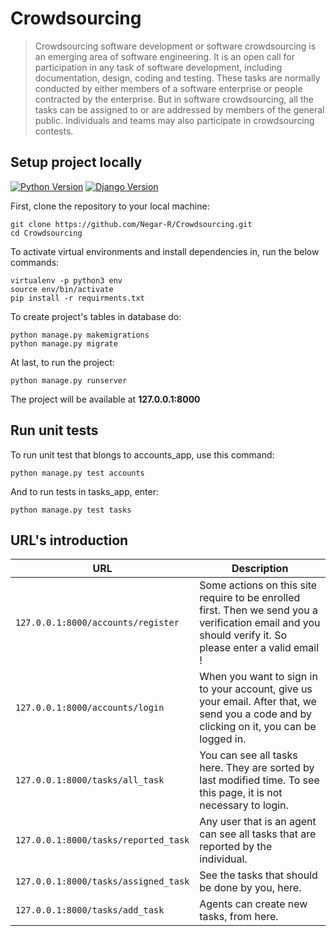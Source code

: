 # Crowdsourcing

> Crowdsourcing software development or software crowdsourcing is an emerging area of software engineering. It is an open call for participation in any task of software development, including documentation, design, coding and testing. These tasks are normally conducted by either members of a software enterprise or people contracted by the enterprise. But in software crowdsourcing, all the tasks can be assigned to or are addressed by members of the general public. Individuals and teams may also participate in crowdsourcing contests.

## Setup project locally

[![Python Version](https://img.shields.io/badge/python-3.7-brightgreen.svg)](https://python.org)
[![Django Version](https://img.shields.io/badge/django-2.2-brightgreen.svg)](https://djangoproject.com)

First, clone the repository to your local machine:

```
git clone https://github.com/Negar-R/Crowdsourcing.git
cd Crowdsourcing
```

To activate virtual environments and install dependencies in, run the below commands:

```
virtualenv -p python3 env
source env/bin/activate
pip install -r requirments.txt
```

To create project's tables in database do:

```
python manage.py makemigrations
python manage.py migrate
```

At last, to run the project:

```
python manage.py runserver
```
The project will be available at **127.0.0.1:8000**

## Run unit tests

To run unit test that blongs to accounts_app, use this command:

```
python manage.py test accounts
```

And to run tests in tasks_app, enter:

```
python manage.py test tasks
```

## URL's introduction

URL | Description
--- | ---
``127.0.0.1:8000/accounts/register`` | Some actions on this site require to be enrolled first. Then we send you a verification email and you should verify it. So please enter a valid email !
``127.0.0.1:8000/accounts/login`` | When you want to sign in to your account, give us your email. After that, we send you a code and by clicking on it, you can be logged in.
``127.0.0.1:8000/tasks/all_task`` | You can see all tasks here. They are sorted by last modified time. To see this page, it is not necessary to login.
``127.0.0.1:8000/tasks/reported_task`` | Any user that is an agent can see all tasks that are reported by the individual.
``127.0.0.1:8000/tasks/assigned_task`` | See the tasks that should be done by you, here.
``127.0.0.1:8000/tasks/add_task`` | Agents can create new tasks, from here.